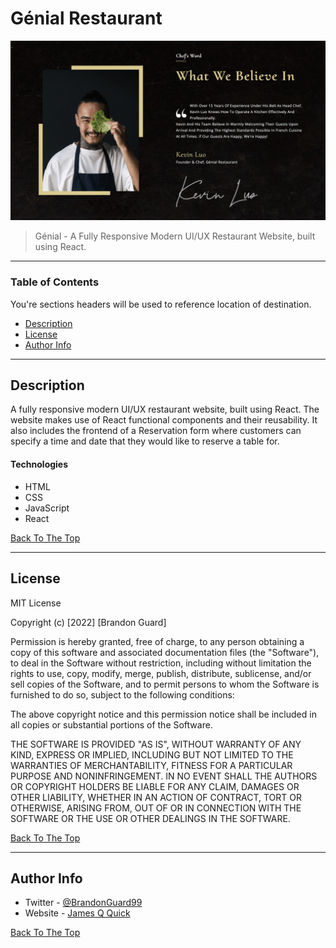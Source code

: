# Génial Restaurant

![Project Image](genial-restaurant-2.jpeg)

> Génial - A Fully Responsive Modern UI/UX Restaurant Website, built using React.

---

### Table of Contents

You're sections headers will be used to reference location of destination.

- [Description](#description)
- [License](#license)
- [Author Info](#author-info)

---

## Description

A fully responsive modern UI/UX restaurant website, built using React. The website makes use of React functional components and their reusability. It also includes the frontend of a Reservation form where customers can specify a time and date that they would like to reserve a table for.

#### Technologies

- HTML
- CSS
- JavaScript
- React

[Back To The Top](#read-me-template)

---

## License

MIT License

Copyright (c) [2022] [Brandon Guard]

Permission is hereby granted, free of charge, to any person obtaining a copy
of this software and associated documentation files (the "Software"), to deal
in the Software without restriction, including without limitation the rights
to use, copy, modify, merge, publish, distribute, sublicense, and/or sell
copies of the Software, and to permit persons to whom the Software is
furnished to do so, subject to the following conditions:

The above copyright notice and this permission notice shall be included in all
copies or substantial portions of the Software.

THE SOFTWARE IS PROVIDED "AS IS", WITHOUT WARRANTY OF ANY KIND, EXPRESS OR
IMPLIED, INCLUDING BUT NOT LIMITED TO THE WARRANTIES OF MERCHANTABILITY,
FITNESS FOR A PARTICULAR PURPOSE AND NONINFRINGEMENT. IN NO EVENT SHALL THE
AUTHORS OR COPYRIGHT HOLDERS BE LIABLE FOR ANY CLAIM, DAMAGES OR OTHER
LIABILITY, WHETHER IN AN ACTION OF CONTRACT, TORT OR OTHERWISE, ARISING FROM,
OUT OF OR IN CONNECTION WITH THE SOFTWARE OR THE USE OR OTHER DEALINGS IN THE
SOFTWARE.

[Back To The Top](#read-me-template)

---

## Author Info

- Twitter - [@BrandonGuard99](https://twitter.com/BrandonGuard99)
- Website - [James Q Quick](https://jamesqquick.com)

[Back To The Top](#read-me-template)
